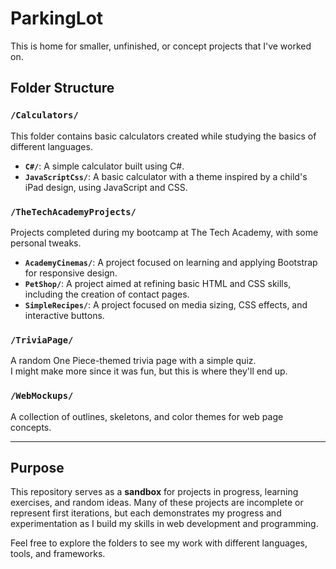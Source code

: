 # ParkingLot

This is home for smaller, unfinished, or concept projects that I've worked on.

## Folder Structure

### `/Calculators/`
This folder contains basic calculators created while studying the basics of different languages.

- **`C#/`**: A simple calculator built using C#.  
- **`JavaScriptCss/`**: A basic calculator with a theme inspired by a child's iPad design, using JavaScript and CSS.

### `/TheTechAcademyProjects/`
Projects completed during my bootcamp at The Tech Academy, with some personal tweaks.

- **`AcademyCinemas/`**: A project focused on learning and applying Bootstrap for responsive design.  
- **`PetShop/`**: A project aimed at refining basic HTML and CSS skills, including the creation of contact pages.  
- **`SimpleRecipes/`**: A project focused on media sizing, CSS effects, and interactive buttons.

### `/TriviaPage/`
A random One Piece-themed trivia page with a simple quiz.  
I might make more since it was fun, but this is where they'll end up.

### `/WebMockups/`
A collection of outlines, skeletons, and color themes for web page concepts.

---

## Purpose
This repository serves as a **sandbox** for projects in progress, learning exercises, and random ideas.
Many of these projects are incomplete or represent first iterations, but each demonstrates my progress and experimentation as I build my skills in web development and programming.

Feel free to explore the folders to see my work with different languages, tools, and frameworks.
